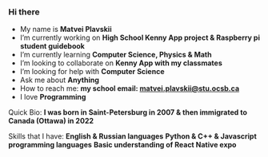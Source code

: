 ### Hi there 
*  My name is **Matvei Plavskii**
*  I’m currently working on **High School Kenny App project & Raspberry pi student guidebook**
*  I’m currently learning **Computer Science, Physics & Math**
*  I’m looking to collaborate on **Kenny App with my classmates**
*  I’m looking for help with **Computer Science**
*  Ask me about **Anything**
*  How to reach me: **my school email: matvei.plavskii@stu.ocsb.ca**
*  I love **Programming**

Quick Bio:
**I was born in Saint-Petersburg in 2007 & then immigrated to Canada (Ottawa) in 2022**

Skills that I have:
**English & Russian languages**
**Python & C++ & Javascript programming languages**
**Basic understanding of React Native expo**
